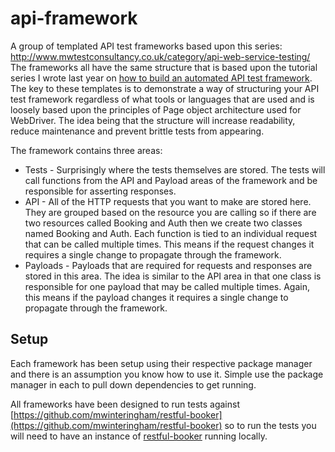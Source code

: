 # api-framework

A group of templated API test frameworks based upon this series:  http://www.mwtestconsultancy.co.uk/category/api-web-service-testing/ The frameworks all have the same structure that is based upon the tutorial series I wrote last year on [how to build an automated API test framework](http://www.mwtestconsultancy.co.uk/build-automated-api-test-framework/).  The key to these templates is to demonstrate a way of structuring your API test framework regardless of what tools or languages that are used and is loosely based upon the principles of Page object architecture used for WebDriver.  The idea being that the structure will increase readability, reduce maintenance and prevent brittle tests from appearing.  

The framework contains three areas:

<ul>
<li>Tests - Surprisingly where the tests themselves are stored.  The tests will call functions from the API and Payload areas of the framework and be responsible for asserting responses.</li>
<li>API - All of the HTTP requests that you want to make are stored here.  They are grouped based on the resource you are calling so if there are two resources called Booking and Auth then we create two classes named Booking and Auth.  Each function is tied to an individual request that can be called multiple times.  This means if the request changes it requires a single change to propagate through the framework.</li>
<li>Payloads - Payloads that are required for requests and responses are stored in this area.  The idea is similar to the API area in that one class is responsible for one payload that may be called multiple times.  Again, this means if the payload changes it requires a single change to propagate through the framework.</li>
</ul>

## Setup

Each framework has been setup using their respective package manager and there is an assumption you know how to use it.  Simple use the package manager in each to pull down dependencies to get running.

All frameworks have been designed to run tests against [https://github.com/mwinteringham/restful-booker](https://github.com/mwinteringham/restful-booker) so to run the tests you will need to have an instance of [restful-booker](https://github.com/mwinteringham/restful-booker) running locally.
